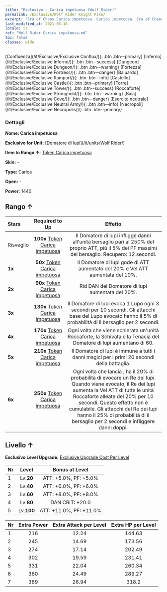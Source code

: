 ```yaml
---
title: "Esclusivo - Carica impetuosa (Wolf Rider)"
permalink: /Exclusive/Wolf Rider Knight Pike/
excerpt: "Era of Chaos Carica impetuosa. Carica impetuosa. Era of Chaos Esclusivo Carica impetuosa. Domatore di lupi Esclusivo."
last_modified_at: 2021-05-18
locale: it
ref: "Wolf Rider Carica impetuosa.md"
toc: false
classes: wide
---
```

 [Confluenza](/it/Exclusive/Exclusive Conflux/){: .btn .btn--primary} [Inferno](/it/Exclusive/Exclusive Inferno/){: .btn .btn--success} [Dungeon](/it/Exclusive/Exclusive Dungeon/){: .btn .btn--warning} [Fortezza](/it/Exclusive/Exclusive Fortress/){: .btn .btn--danger} [Baluardo](/it/Exclusive/Exclusive Rampart/){: .btn .btn--info} [Castello](/it/Exclusive/Exclusive Castle/){: .btn .btn--primary} [Torre](/it/Exclusive/Exclusive Tower/){: .btn .btn--success} [Roccaforte](/it/Exclusive/Exclusive Stronghold/){: .btn .btn--warning} [Baia](/it/Exclusive/Exclusive Cove/){: .btn .btn--danger} [Esercito neutrale](/it/Exclusive/Exclusive Neutral Army/){: .btn .btn--info} [Necropoli](/it/Exclusive/Exclusive Necropolis/){: .btn .btn--primary} 

### Dettagli
 **Nome: Carica impetuosa** 

 **Esclusivo for Unit:** [Domatore di lupi](/it/units/Wolf Rider/) 

 **Item to Rango ↑:** [Token Carica impetuosa](/ItemsIT/con_916/)

 **Skin:** -

 **Type:** Carica

 **Open:** -

 **Power:** 1440

## Rango ↑

  |     Stars    |  Required to Up | Effetto |
  |:-------------|:---------------:|:---------------:|
  |  Risveglio  | **100x** [Token Carica impetuosa](/ItemsIT/con_916/) | <Assalto del lupo> Il Domatore di lupi infligge danni all'unità bersaglio pari al 250% del proprio ATT, più il 5% dei PF massimi del bersaglio. Recupero: 12 secondi. |
  | **1x** <i class="fas fa-star"/> | **50x** [Token Carica impetuosa](/ItemsIT/con_916/) | Il Domatore di lupi gode di ATT aumentato del 20% e Vel ATT aumentata del 10%. |
  | **2x** <i class="fas fa-star"/> | **90x** [Token Carica impetuosa](/ItemsIT/con_916/) | Rid DAN del Domatore di lupi aumentata del 20%. |
  | **3x** <i class="fas fa-star"/> | **130x** [Token Carica impetuosa](/ItemsIT/con_916/) | <Patto dei lupi> Il Domatore di lupi evoca 1 Lupo ogni 3 secondi per 10 secondi. Gli attacchi base del Lupo evocato hanno il 5% di probabilità di <stordire> il bersaglio per 2 secondi. |
  | **4x** <i class="fas fa-star"/> | **170x** [Token Carica impetuosa](/ItemsIT/con_916/) | Ogni volta che viene schierata un'unità Roccaforte, la Schivata e la Tenacia del Domatore di lupi aumentano di 60. |
  | **5x** <i class="fas fa-star"/> | **210x** [Token Carica impetuosa](/ItemsIT/con_916/) | Il Domatore di lupi è immune a tutti i danni magici per i primi 20 secondi della battaglia. |
  | **6x** <i class="fas fa-star"/> | **250x** [Token Carica impetuosa](/ItemsIT/con_916/) | Ogni volta che lancia <Patto dei lupi>, ha il 20% di probabilità di evocare un Re dei lupi. Quando viene evocato, il Re dei lupi aumenta la Vel ATT di tutte le unità Roccaforte alleate del 20% per 10 secondi. Questo effetto non è cumulabile. Gli attacchi del Re dei lupi hanno il 25% di probabilità di <stordire> il bersaglio per 2 secondi e infliggere danni doppi. |


## Livello ↑
 **Esclusivo Level Upgrade:** [Exclusive Upgrade Cost Per Level](/Exclusive/ExclusiveUpgradeCostPerLevel/)

  |  Nr  |   Level  | Bonus at Level |
  |:-----|:--------:|:--------------:|
  | 1 | Lv.**20** | ATT: +5.0%, PF: +5.0% |
  | 2 | Lv.**40** | ATT: +6.0%, PF: +6.0% |
  | 3 | Lv.**60** | ATT: +8.0%, PF: +8.0% |
  | 4 | Lv.**80** | DAN CRIT: +20.0 |
  | 5 | Lv.**100** | ATT: +11.0%, PF: +11.0% |


  |  Nr  |  Extra Power | Extra Attack per Level | Extra HP per Level |
  |:-----|:--------:|:--------:|:--------:|
  | 1 | 216 | 12.24 | 144.63 |
  | 2 | 245 | 14.69 | 173.56 |
  | 3 | 274 | 17.14 | 202.49 |
  | 4 | 302 | 19.59 | 231.41 |
  | 5 | 331 | 22.04 | 260.34 |
  | 6 | 360 | 24.49 | 289.27 |
  | 7 | 389 | 26.94 | 318.2 |


